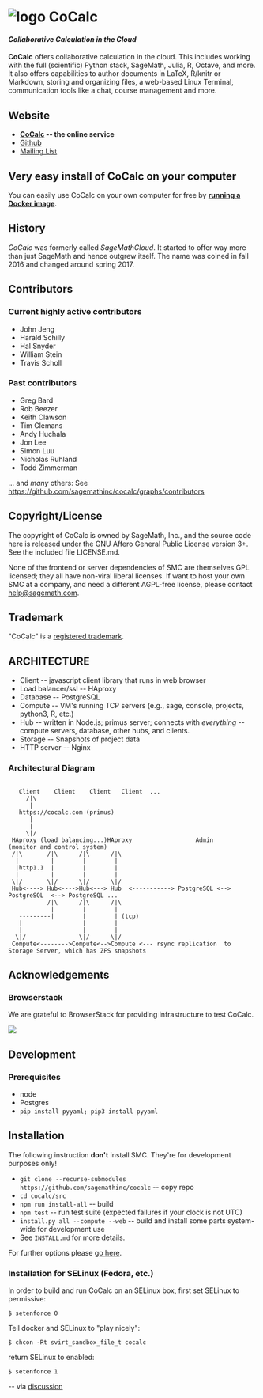 # ![logo](https://raw.githubusercontent.com/sagemathinc/smc/master/src/webapp-lib/favicon-32x32.png) CoCalc

#### _Collaborative Calculation in the Cloud_

**CoCalc** offers collaborative calculation in the cloud.
This includes working with the full (scientific) Python stack, SageMath, Julia, R, Octave, and more.
It also offers capabilities to author documents in LaTeX, R/knitr or Markdown,
storing and organizing files, a web-based Linux Terminal,
communication tools like a chat, course management and more.

## Website

   * **[CoCalc](https://cocalc.com) -- the online service**
   * [Github](https://github.com/sagemathinc/cocalc)
   * [Mailing List](https://groups.google.com/forum/#!forum/cocalc)

## Very easy install of CoCalc on your computer

You can easily use CoCalc on your own computer for free by **[running a Docker image](https://github.com/sagemathinc/cocalc-docker)**.

## History

*CoCalc* was formerly called *SageMathCloud*.
It started to offer way more than just SageMath and hence outgrew itself.
The name was coined in fall 2016 and changed around spring 2017.

## Contributors

### Current highly active contributors

   * John Jeng
   * Harald Schilly
   * Hal Snyder
   * William Stein
   * Travis Scholl

### Past contributors

   * Greg Bard
   * Rob Beezer
   * Keith Clawson
   * Tim Clemans
   * Andy Huchala
   * Jon Lee
   * Simon Luu
   * Nicholas Ruhland
   * Todd Zimmerman

... and *many* others: See https://github.com/sagemathinc/cocalc/graphs/contributors

## Copyright/License

The copyright of CoCalc is owned by SageMath, Inc., and the source code
here is released under the GNU Affero General Public License version 3+.
See the included file LICENSE.md.

None of the frontend or server dependencies of SMC are themselves GPL
licensed; they all have non-viral liberal licenses.   If want to host
your own SMC at a company, and need a different AGPL-free license,
please contact help@sagemath.com.

## Trademark

"CoCalc" is a [registered trademark](http://tsdr.uspto.gov/#caseNumber=87155974&caseType=SERIAL_NO&searchType=statusSearch).

## ARCHITECTURE

  * Client       -- javascript client library that runs in web browser
  * Load balancer/ssl -- HAproxy
  * Database     -- PostgreSQL
  * Compute      -- VM's running TCP servers (e.g., sage, console, projects, python3, R, etc.)
  * Hub          -- written in Node.js; primus server; connects with *everything* -- compute servers, database, other hubs, and clients.
  * Storage      -- Snapshots of project data
  * HTTP server  -- Nginx

### Architectural Diagram
```

   Client    Client    Client   Client  ...
     /|\
      |
   https://cocalc.com (primus)
      |
      |
     \|/
 HAproxy (load balancing...)HAproxy                  Admin     (monitor and control system)
 /|\       /|\      /|\      /|\
  |         |        |        |
  |http1.1  |        |        |
  |         |        |        |
 \|/       \|/      \|/      \|/
 Hub<----> Hub<---->Hub<---> Hub  <-----------> PostgreSQL <--> PostgreSQL  <--> PostgreSQL ...
           /|\      /|\      /|\
            |        |        |
   ---------|        |        | (tcp)
   |                 |        |
   |                 |        |
  \|/               \|/      \|/
 Compute<-------->Compute<-->Compute <--- rsync replication  to Storage Server, which has ZFS snapshots

```

## Acknowledgements

### Browserstack

We are grateful to BrowserStack for providing infrastructure to test CoCalc. 

<a href="https://www.browserstack.com" target="_blank"><img src="http://i.imgur.com/VProOTR.png"></a>

## Development

### Prerequisites

* node
* Postgres
* `pip install pyyaml; pip3 install pyyaml`

## Installation

The following instruction **don't** install SMC. They're for development purposes only!

   * `git clone --recurse-submodules https://github.com/sagemathinc/cocalc` -- copy repo
   * `cd cocalc/src`
   * `npm run install-all` -- build
   * `npm test` -- run test suite (expected failures if your clock is not UTC)
   * `install.py all --compute --web` -- build and install some parts system-wide for development use
   * See `INSTALL.md` for more details.

For further options please [go here](https://github.com/sagemathinc/cocalc/tree/master/src/dev).

### Installation for SELinux (Fedora, etc.)

In order to build and run CoCalc on an SELinux box, first set SELinux to permissive:

    $ setenforce 0

<Install cocalc>

Tell docker and SELinux to "play nicely":

    $ chcon -Rt svirt_sandbox_file_t cocalc

return SELinux to enabled:

    $ setenforce 1

-- via [discussion](https://groups.google.com/forum/#!msg/cocalc/nhtbraq1_X4/QTlBy3opBAAJ)
